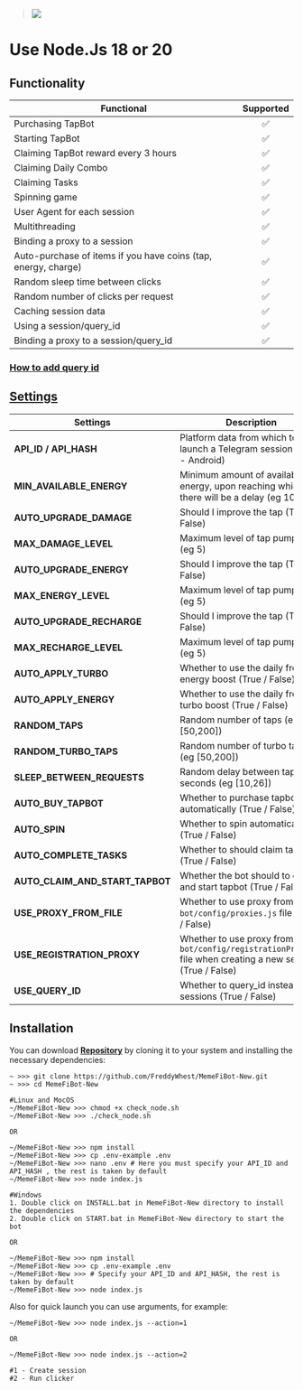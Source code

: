> [<img src="https://img.shields.io/badge/Telegram-%40Me-orange">](https://t.me/roddyfred)

# Use Node.Js 18 or 20

## Functionality

| Functional                                                     | Supported |
| -------------------------------------------------------------- | :-------: |
| Purchasing TapBot                                              |    ✅     |
| Starting TapBot                                                |    ✅     |
| Claiming TapBot reward every 3 hours                           |    ✅     |
| Claiming Daily Combo                                           |    ✅     |
| Claiming Tasks                                                 |    ✅     |
| Spinning game                                                  |    ✅     |
| User Agent for each session                                    |    ✅     |
| Multithreading                                                 |    ✅     |
| Binding a proxy to a session                                   |    ✅     |
| Auto-purchase of items if you have coins (tap, energy, charge) |    ✅     |
| Random sleep time between clicks                               |    ✅     |
| Random number of clicks per request                            |    ✅     |
| Caching session data                                           |    ✅     |
| Using a session/query_id                                       |    ✅     |
| Binding a proxy to a session/query_id                          |    ✅     |

### [How to add query id](https://github.com/Freddywhest/RockyRabbitBot/blob/main/AddQueryId.md)

## [Settings](https://github.com/FreddyWhest/MemeFiBot-New/blob/main/.env-example)

| Settings                        | Description                                                                                                     |
| ------------------------------- | --------------------------------------------------------------------------------------------------------------- |
| **API_ID / API_HASH**           | Platform data from which to launch a Telegram session (stock - Android)                                         |
| **MIN_AVAILABLE_ENERGY**        | Minimum amount of available energy, upon reaching which there will be a delay (eg 100)                          |
| **AUTO_UPGRADE_DAMAGE**         | Should I improve the tap (True / False)                                                                         |
| **MAX_DAMAGE_LEVEL**            | Maximum level of tap pumping (eg 5)                                                                             |
| **AUTO_UPGRADE_ENERGY**         | Should I improve the tap (True / False)                                                                         |
| **MAX_ENERGY_LEVEL**            | Maximum level of tap pumping (eg 5)                                                                             |
| **AUTO_UPGRADE_RECHARGE**       | Should I improve the tap (True / False)                                                                         |
| **MAX_RECHARGE_LEVEL**          | Maximum level of tap pumping (eg 5)                                                                             |
| **AUTO_APPLY_TURBO**            | Whether to use the daily free energy boost (True / False)                                                       |
| **AUTO_APPLY_ENERGY**           | Whether to use the daily free turbo boost (True / False)                                                        |
| **RANDOM_TAPS**                 | Random number of taps (eg [50,200])                                                                             |
| **RANDOM_TURBO_TAPS**           | Random number of turbo taps (eg [50,200])                                                                       |
| **SLEEP_BETWEEN_REQUESTS**      | Random delay between taps in seconds (eg [10,26])                                                               |
| **AUTO_BUY_TAPBOT**             | Whether to purchase tapbot automatically (True / False)                                                         |
| **AUTO_SPIN**                   | Whether to spin automatically (True / False)                                                                    |
| **AUTO_COMPLETE_TASKS**         | Whether to should claim tasks (True / False)                                                                    |
| **AUTO_CLAIM_AND_START_TAPBOT** | Whether the bot should to claim and start tapbot (True / False)                                                 |
| **USE_PROXY_FROM_FILE**         | Whether to use proxy from the `bot/config/proxies.js` file (True / False)                                       |
| **USE_REGISTRATION_PROXY**      | Whether to use proxy from the `bot/config/registrationProxy.js` file when creating a new session (True / False) |
| **USE_QUERY_ID**                | Whether to query_id instead of sessions (True / False)                                                          |

## Installation

You can download [**Repository**](https://github.com/FreddyWhest/MemeFiBot-New) by cloning it to your system and installing the necessary dependencies:

```shell
~ >>> git clone https://github.com/FreddyWhest/MemeFiBot-New.git
~ >>> cd MemeFiBot-New

#Linux and MocOS
~/MemeFiBot-New >>> chmod +x check_node.sh
~/MemeFiBot-New >>> ./check_node.sh

OR

~/MemeFiBot-New >>> npm install
~/MemeFiBot-New >>> cp .env-example .env
~/MemeFiBot-New >>> nano .env # Here you must specify your API_ID and API_HASH , the rest is taken by default
~/MemeFiBot-New >>> node index.js

#Windows
1. Double click on INSTALL.bat in MemeFiBot-New directory to install the dependencies
2. Double click on START.bat in MemeFiBot-New directory to start the bot

OR

~/MemeFiBot-New >>> npm install
~/MemeFiBot-New >>> cp .env-example .env
~/MemeFiBot-New >>> # Specify your API_ID and API_HASH, the rest is taken by default
~/MemeFiBot-New >>> node index.js
```

Also for quick launch you can use arguments, for example:

```shell
~/MemeFiBot-New >>> node index.js --action=1

OR

~/MemeFiBot-New >>> node index.js --action=2

#1 - Create session
#2 - Run clicker
```
